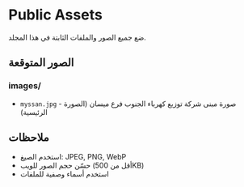 # Public Assets

ضع جميع الصور والملفات الثابتة في هذا المجلد.

## الصور المتوقعة

### images/
- `myssan.jpg` - صورة مبنى شركة توزيع كهرباء الجنوب فرع ميسان (الصورة الرئيسية)

## ملاحظات
- استخدم الصيغ: JPEG, PNG, WebP
- حسّن حجم الصور للويب (أقل من 500KB)
- استخدم أسماء وصفية للملفات